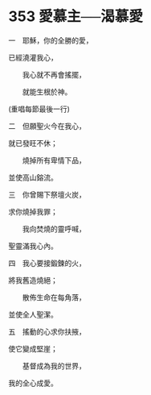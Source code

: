 # 353 愛慕主──渴慕愛

一　耶穌，你的全勝的愛，

已經澆灌我心，

　　我心就不再會搖擺，

　　就能生根於神。

(重唱每節最後一行)

二　但願聖火今在我心，

就已發旺不休；

　　燒掉所有卑情下品，

並使高山鎔流。

三　你曾賜下祭壇火炭，

求你燒掉我罪；

　　我向焚燒的靈呼喊，

聖靈滿我心內。

四　我心要接鍛鍊的火，

將我舊造燒絕；

　　散佈生命在每角落，

並使全人聖潔。

五　搖動的心求你扶掖，

使它變成堅崖；

　　基督成為我的世界，

我的全心成愛。

